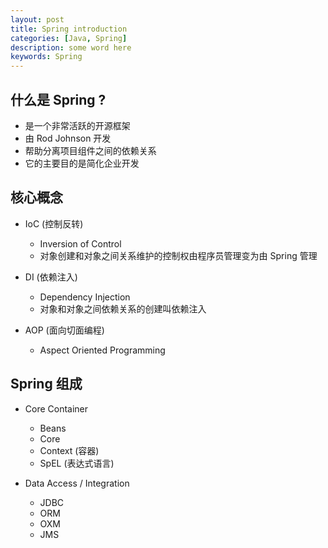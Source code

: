 ```yaml
---
layout: post
title: Spring introduction
categories: [Java, Spring]
description: some word here
keywords: Spring
---
```


## 什么是 Spring ?

* 是一个非常活跃的开源框架
* 由 Rod Johnson 开发
* 帮助分离项目组件之间的依赖关系
* 它的主要目的是简化企业开发

## 核心概念

* IoC (控制反转)
  * Inversion of Control
  * 对象创建和对象之间关系维护的控制权由程序员管理变为由 Spring 管理

* DI (依赖注入)
  * Dependency Injection
  * 对象和对象之间依赖关系的创建叫依赖注入

* AOP (面向切面编程)
  * Aspect Oriented Programming

## Spring 组成

* Core Container
  * Beans
  * Core
  * Context (容器)
  * SpEL (表达式语言)

* Data Access / Integration
  * JDBC
  * ORM
  * OXM
  * JMS